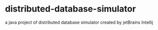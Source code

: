 # distributed-database-simulator
a java project of distributed database simulator
created by jetBrains Intellij
